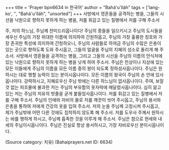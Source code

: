 +++
title = 'Prayer bpn6634 in 한국어'
author = "Bahá'u'lláh"
tags = ['lang-ko', '', "Bahá'u'lláh", "unsorted"]
+++
사방에서 영혼들을 공격하는 병을,
그들의 시선을 낙원으로 향하지 못하게 하는 병을,
저를 휘감고 있는 질병에서 저를 구해 주소서

주, 저의 하느님, 주님께 찬미드리옵나이다! 주님의 종들을 일으키시고 주님의 도시들을 세우신 주님의 가장 위대한 이름에 의지하여 간원하옵고, 주님의 가장 훌륭한 칭호와 가장 존귀한 특성에 의지하여 간청하오니, 주님의 사람들로 하여금 주님의 수많은 은총이 있는 곳으로 향하도록 도와 주시옵고, 그들의 얼굴을 주님의 지혜의 성소로 돌리게 해 주소서. 사방에서 영혼들을 공격하는 병을, 그리고 그들의 시선을 주님의 이름의 안식처에 있는 낙원으로 향하지 못하게 하는 병을 낫게 하여 주소서. 주님은 천상이나 지상에 있는 모든 이들에게 주님의 이름을 모든 이름 중의 왕이 되도록 정하셨사옵나이다. 주님은 원하시는 대로 행할 능력이 있는 분이시옵나이다. 모든 이름의 왕국이 주님의 손 안에 있사옵나이다. 강력하시고, 지혜로우신 주님 밖에는 다른 하느님이 없사옵나이다.
주여, 보잘 것 없는 피조물에 불과한 저는 주님의 부유함의 옷자락에 매달렸사옵나이다. 심히 앓고 있는 저는 주님의 치유의 밧줄을 굳게 붙들었사옵나이다. 저를 휘감고 있는 질병에서 저를 구해 주소서. 주님의 인애와 자비의 물로 저를 깨끗이 씻어 주시옵고, 주님의 용서와 은총을 통하여 저에게 건강의 옷을 입혀 주소서. 저의 눈을 주님께 고정시켜 주시옵고, 제가 주님밖에 어떤 다른 것에도 집착하지 않도록 해 주소서. 저를 도우사 주께서 원하시는 바를 행하게 하시고, 주님께 흡족한 것을 이루게 해 주소서.
주님은 참으로 현세와 내세의 주님이시옵나이다. 주님은 진실로 항상 용서하시고, 가장 자비로우신 분이시옵나이다.

(Source category: 치유)
(Bahaiprayers.net ID: 6634)
